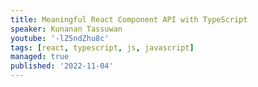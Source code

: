 ```yaml
---
title: Meaningful React Component API with TypeScript
speaker: Kunanan Tassuwan
youtube: '-lZ5ndZhu8c'
tags: [react, typescript, js, javascript]
managed: true
published: '2022-11-04'
---
```

